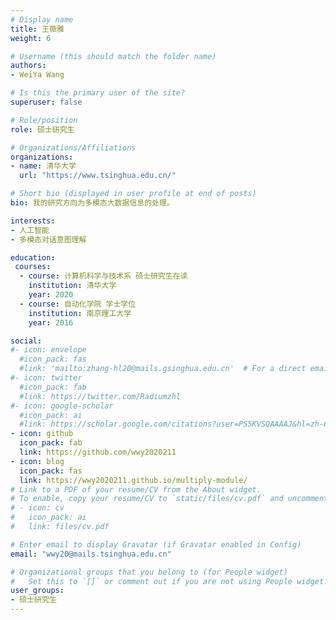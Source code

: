 ```yaml
---
# Display name
title: 王薇雅
weight: 6

# Username (this should match the folder name)
authors:
- WeiYa Wang

# Is this the primary user of the site?
superuser: false

# Role/position
role: 硕士研究生

# Organizations/Affiliations
organizations:
- name: 清华大学
  url: "https://www.tsinghua.edu.cn/"

# Short bio (displayed in user profile at end of posts)
bio: 我的研究方向为多模态大数据信息的处理。

interests:
- 人工智能
- 多模态对话意图理解

education:
 courses:
  - course: 计算机科学与技术系 硕士研究生在读
    institution: 清华大学
    year: 2020
  - course: 自动化学院 学士学位
    institution: 南京理工大学
    year: 2016

social:
#- icon: envelope
  #icon_pack: fas
  #link: 'mailto:zhang-hl20@mails.gsinghua.edu.cn'  # For a direct email link, use "mailto:test@example.org".
#- icon: twitter
  #icon_pack: fab
  #link: https://twitter.com/Radiumzhl
#- icon: google-scholar
  #icon_pack: ai
  #link: https://scholar.google.com/citations?user=PS5KVSQAAAAJ&hl=zh-CN
- icon: github 
  icon_pack: fab
  link: https://github.com/wwy2020211
- icon: blog
  icon_pack: fas
  link: https://wwy2020211.github.io/multiply-module/
# Link to a PDF of your resume/CV from the About widget.
# To enable, copy your resume/CV to `static/files/cv.pdf` and uncomment the lines below.
# - icon: cv
#   icon_pack: ai
#   link: files/cv.pdf

# Enter email to display Gravatar (if Gravatar enabled in Config)
email: "wwy20@mails.tsinghua.edu.cn"

# Organizational groups that you belong to (for People widget)
#   Set this to `[]` or comment out if you are not using People widget.
user_groups:
- 硕士研究生
---
```



